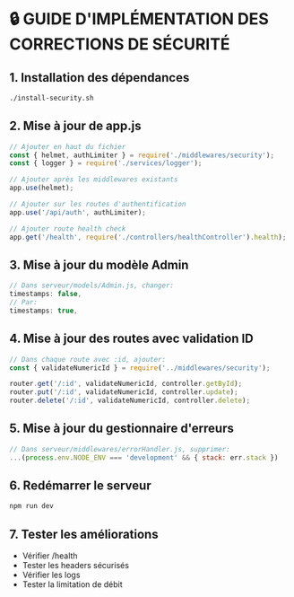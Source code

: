 # 🔒 GUIDE D'IMPLÉMENTATION DES CORRECTIONS DE SÉCURITÉ

## 1. Installation des dépendances
```bash
./install-security.sh
```

## 2. Mise à jour de app.js
```javascript
// Ajouter en haut du fichier
const { helmet, authLimiter } = require('./middlewares/security');
const { logger } = require('./services/logger');

// Ajouter après les middlewares existants
app.use(helmet);

// Ajouter sur les routes d'authentification
app.use('/api/auth', authLimiter);

// Ajouter route health check
app.get('/health', require('./controllers/healthController').health);
```

## 3. Mise à jour du modèle Admin
```javascript
// Dans serveur/models/Admin.js, changer:
timestamps: false,
// Par:
timestamps: true,
```

## 4. Mise à jour des routes avec validation ID
```javascript
// Dans chaque route avec :id, ajouter:
const { validateNumericId } = require('../middlewares/security');

router.get('/:id', validateNumericId, controller.getById);
router.put('/:id', validateNumericId, controller.update);
router.delete('/:id', validateNumericId, controller.delete);
```

## 5. Mise à jour du gestionnaire d'erreurs
```javascript
// Dans serveur/middlewares/errorHandler.js, supprimer:
...(process.env.NODE_ENV === 'development' && { stack: err.stack })
```

## 6. Redémarrer le serveur
```bash
npm run dev
```

## 7. Tester les améliorations
- Vérifier /health
- Tester les headers sécurisés
- Vérifier les logs
- Tester la limitation de débit
